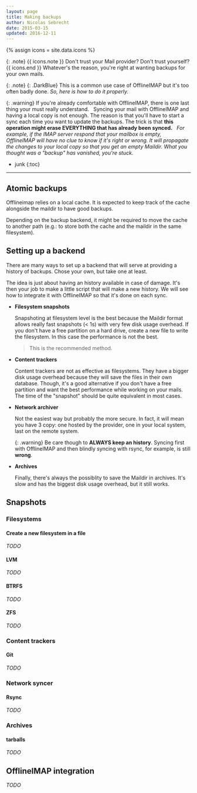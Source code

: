 ```yaml
---
layout: page
title: Making backups
author: Nicolas Sebrecht
date: 2015-03-15
updated: 2016-12-11
---
```

{% assign icons = site.data.icons %}


{: .note}
{{ icons.note }} Don't trust your Mail provider? Don't trust yourself? {{ icons.end }}
  Whatever's the reason, you're right at wanting backups for your own mails.

{: .note}
{: .DarkBlue}
  This is a common use case of OfflineIMAP but it's too often badly done. *So, here is how to do it properly.*


{: .warning}
If you're already comfortable with OfflineIMAP, there is one last thing your must really understand.
 
Syncing your mail with OfflineIMAP and having a local copy is not enough. The reason is that you'll have to start a sync each time you want to update the backups. The trick is that **this operation might erase EVERYTHING that has already been synced.**
 
*For example, if the IMAP server respond that your mailbox is empty, OfflineIMAP will have no clue to know if it's right or wrong. It will propagate the changes to your local copy so that you get an empty Maildir. What you thought was a "backup" has vanished, you're stuck.*


* junk
{:toc}

---

## Atomic backups

Offlineimap relies on a local cache. It is expected to keep track of the cache
alongside the maildir to have good backups.

Depending on the backup backend, it might be required to move the cache to
another path (e.g.: to store both the cache and the maildir in the same
filesystem).


## Setting up a backend

There are many ways to set up a backend that will serve at providing a history of backups. Chose your own, but take one at least.

The idea is just about having an history available in case of damage. It's then your job to make a little script that will make a new history. We will see how to integrate it with OfflineIMAP so that it's done on each sync.

* **Filesystem snapshots**

  Snapshoting at filesystem level is the best because the Maildir format allows really fast snapshots (< 1s) with very few disk usage overhead.
  If you don't have a free partition on a hard drive, create a new file to write the filesystem. In this case the performance is not the best.

  > This is the recommended method.

* **Content trackers**

  Content trackers are not as effective as filesystems. They have a bigger disk usage overhead because they will save the files in their own database.
  Though, it's a good alternative if you don't have a free partition and want the best performance while working on your mails. The time of the "snapshot" should be quite equivalent in most cases.

* **Network archiver**

  Not the easiest way but probably the more secure. In fact, it will mean you have 3 copy: one hosted by the provider, one in your local system, last on the remote system.

  {: .warning}
  Be care though to **ALWAYS keep an history**. Syncing first with OfflineIMAP and then blindly syncing with rsync, for example, is still **wrong**.

* **Archives**

  Finally, there's always the possiblity to save the Maildir in archives. It's slow and has the biggest disk usage overhead, but it still works.


## Snapshots

### Filesystems

#### Create a new filesystem in a file

*TODO*

#### LVM

*TODO*

#### BTRFS

*TODO*

#### ZFS

*TODO*

### Content trackers


#### Git

*TODO*

### Network syncer

#### Rsync

*TODO*

### Archives

#### tarballs

*TODO*


## OfflineIMAP integration

*TODO*



<!--
vim: expandtab ts=2 :
-->
